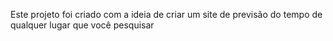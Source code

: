 Este projeto foi criado com a ideia de criar um site de previsão do tempo de qualquer lugar que você pesquisar
